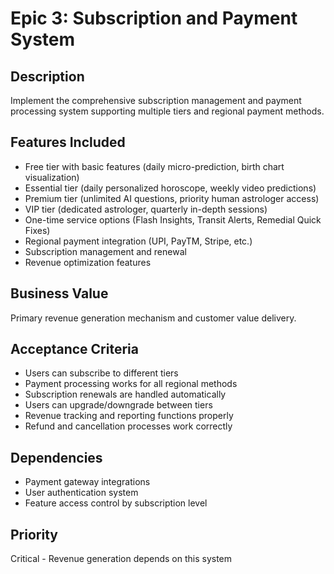 # Epic 3: Subscription and Payment System

## Description
Implement the comprehensive subscription management and payment processing system supporting multiple tiers and regional payment methods.

## Features Included
- Free tier with basic features (daily micro-prediction, birth chart visualization)
- Essential tier (daily personalized horoscope, weekly video predictions)
- Premium tier (unlimited AI questions, priority human astrologer access)
- VIP tier (dedicated astrologer, quarterly in-depth sessions)
- One-time service options (Flash Insights, Transit Alerts, Remedial Quick Fixes)
- Regional payment integration (UPI, PayTM, Stripe, etc.)
- Subscription management and renewal
- Revenue optimization features

## Business Value
Primary revenue generation mechanism and customer value delivery.

## Acceptance Criteria
- Users can subscribe to different tiers
- Payment processing works for all regional methods
- Subscription renewals are handled automatically
- Users can upgrade/downgrade between tiers
- Revenue tracking and reporting functions properly
- Refund and cancellation processes work correctly

## Dependencies
- Payment gateway integrations
- User authentication system
- Feature access control by subscription level

## Priority
Critical - Revenue generation depends on this system